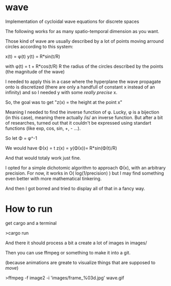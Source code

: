 # wave
Implementation of cycloidal wave equations for discrete spaces

The following works for as many spatio-temporal dimension as you want.

Those kind of wave are usually described by a lot of points moving arround circles according to this system:

x(t) = φ(t)
y(t) = R*sin(t/R)

with φ(t) = t + R*cos(t/R)
R the radius of the circles described by the points (the magnitude of the wave)

I needed to apply this in a case where the hyperplane the wave propagate onto is discretized
(there are only a handfull of constant x instead of an infinity) and so I needed y with some *really precise* x.

So, the goal was to get "z(x) = the height at the point x"

Meaning I needed to find the inverse function of φ.
Lucky, φ is a bijection (in this case), meaning there actually /is/ an inverse function.
But after a bit of researches, turned out that it couldn't be expressed using standart functions
(like exp, cos, sin, +, - ...).

So let Φ = φ^-1

We would have
Φ(x) = t
z(x) = y(Φ(x))=  R*sin(Φ(t)/R)

And that would totaly work just fine.

I opted for a simple dichotomic algorithm to approach Φ(x), with an arbitrary precision.
For now, it works in O( log(1/precision) ) but I may find something even better with more mathematical tinkering.

And then I got borred and tried to display all of that in a fancy way.


# How to run

get cargo and a terminal

\>cargo run

And there it should process a bit a create a lot of images in images/

Then you can use ffmpeg or something to make it into a git.

(because animations are greate to visualize things that are supposed to *move*)

\>ffmpeg -f image2 -i 'images/frame_%03d.jpg' wave.gif
